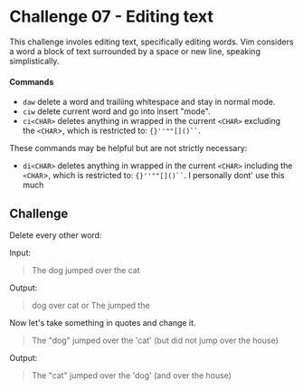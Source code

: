 # Challenge 07 - Editing text

This challenge involes editing text, specifically editing words.
Vim considers a word a block of text surrounded by a space or new line, speaking simplistically.

#### Commands

* `daw` delete a word and trailiing whitespace and stay in normal mode.
* `ciw` delete current word and go into insert "mode".
* `ci<CHAR>` deletes anything in wrapped in the current `<CHAR>` excluding the `<CHAR`>, which is restricted to: ``` {}''""[]()`` ```.

These commands may be helpful but are not strictly necessary:

* `di<CHAR>` deletes anything in wrapped in the current `<CHAR>` including the `<CHAR`>, which is restricted to: ``` {}''""[]()`` ```.  I personally dont' use this much

## Challenge

Delete every other word:

Input:

> The dog jumped over the cat

Output:

> dog over cat
or
> The jumped the


Now let's take something in quotes and change it.

> The "dog" jumped over the 'cat' (but did not jump over the house)

Output:

> The "cat" jumped over the 'dog' (and over the house)